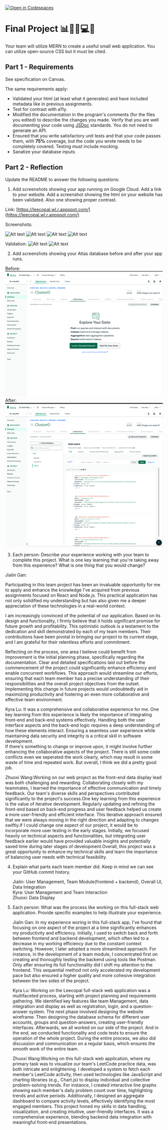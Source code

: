 [![Open in Codespaces](https://classroom.github.com/assets/launch-codespace-7f7980b617ed060a017424585567c406b6ee15c891e84e1186181d67ecf80aa0.svg)](https://classroom.github.com/open-in-codespaces?assignment_repo_id=13146286)
# Final Project 📊👨‍💼💻💬

Your team will utilize MERN to create a useful small web application. You can utilize open-source CSS but it must be cited.

## Part 1 - Requirements

See specification on Canvas.

The same requirements apply:

* Validated your html (at least what it generates) and have included metadata like in previous assignments.
* Test for contrast with a11y.
* Modified the documentation in the program's comments (for the files you edited) to describe the changes you made. Verify that you are well documenting your code using [JSDoc](https://www.npmjs.com/package/jsdoc) standards. You do not need to generate an API.
* Ensured that you write satisfactory unit tests and that your code passes them, with **75%** coverage, but the code you wrote needs to be completely covered. Testing must include mocking.
* Sanatize your database inputs

## Part 2 - Reflection

Update the README to answer the following questions:

 1. Add screenshots showing your app running on Google Cloud. Add a link to your website. Add a screenshot showing the html on your website has been validated. Also one showing proper contrast.

 Link: [https://leecopal.wl.r.appspot.com/](https://leecopal.wl.r.appspot.com/)

 Screenshots:

 ![Alt text](<screenshots/Screenshot 2023-12-11 at 10.32.49 PM.png>)
 ![Alt text](<screenshots/Screenshot 2023-12-11 at 10.32.55 PM.png>)
 ![Alt text](<screenshots/Screenshot 2023-12-11 at 10.34.36 PM.png>)
![Alt text](<screenshots/Screenshot 2023-12-11 at 10.33.05 PM.png>)

Validation:
![Alt text](<screenshots/Screenshot 2023-12-11 at 10.41.53 PM.png>)
![Alt text](<screenshots/Screenshot 2023-12-11 at 10.42.55 PM.png>)
    
 2. Add screenshots showing your Atlas database before and after your app runs.

 Before:
 ![Alt text](screenshots/before.png)
 After:
 ![Alt text](screenshots/after.png)

 3. Each person: Describe your experience working with your team to complete this project. What is one key learning that you're taking away from this experience? What is one thing that you would change?<br>

  Jialin Gan: 

  Participating in this team project has been an invaluable opportunity for me to apply and enhance the knowledge I've acquired from previous assignments focused on React and Node.js. This practical application has not only solidified my understanding but has also given me a deeper appreciation of these technologies in a real-world context.

  I am increasingly convinced of the potential of our application. Based on its design and functionality, I firmly believe that it holds significant promise for future growth and profitability. This optimistic outlook is a testament to the dedication and skill demonstrated by each of my team members. Their contributions have been pivotal in bringing our project to its current stage, and I am grateful for their relentless efforts and commitment.

  Reflecting on the process, one area I believe could benefit from improvement is the initial planning phase, specifically regarding the documentation. Clear and detailed specifications laid out before the commencement of the project could significantly enhance efficiency and enable concurrent workflows. This approach would streamline our efforts, ensuring that each team member has a precise understanding of their responsibilities and the overall project objectives from the outset. Implementing this change in future projects would undoubtedly aid in maximizing productivity and fostering an even more collaborative and effective team environment.

  Kyra Lu: It was a comprehensive and collaborative experience for me. One key learning from this experience is likely the importance of integrating front-end and back-end systems effectively. Handling both the user interface aspects and the back-end logic requires a deep understanding of how these elements interact. Ensuring a seamless user experience while maintaining data security and integrity is a critical skill in software development. <br>If there's something to change or improve upon, it might involve further enhancing the collaborative aspects of the project. There is still some code conflicts even we seperated the work clearly, which may result in some waste of time and repeated work. But overall, I think we did a pretty good job.

  Zhuoxi Wang:Working on our web project as the front-end data display lead was both challenging and rewarding. Collaborating closely with my teammates, I learned the importance of effective communication and timely feedback. Our team's diverse skills and perspectives contributed significantly to the project's success.One key learning from this experience is the value of iterative development. Regularly updating and refining the front-end based on back-end progress and user feedback helped us create a more user-friendly and efficient interface. This iterative approach ensured that we were always moving in the right direction and adapting to changes swiftly.If I could change one aspect of our project, it would be to incorporate more user testing in the early stages. Initially, we focused heavily on technical aspects and functionalities, but integrating user feedback earlier would have provided valuable insights and potentially saved time during later stages of development.Overall, this project was a great opportunity to enhance my technical skills and learn the importance of balancing user needs with technical feasibility.

 4. Explain what parts each team member did. Keep in mind we can see your GitHub commit history.<br>

    Jialin: User Management, Team Module(frontend + backend), Overall UI, Data Integration<br>
    Kyra: User Management and Team Interaction<br>
    Zhuoxi: Data Display

7. Each person: What was the process like working on this full-stack web application. Provide specific examples to help illustrate your experience.<br>

   Jialin Gan: In my experience woring in this full-stack app, I've found that focusing on one aspect of the project at a time significantly enhances my productivity and efficiency. Initially, I used to switch back and forth between frontend and backend development, which often led to a decrease in my working efficiency due to the constant context switching. However, I later adopted a more streamlined approach. For instance, in the development of a team module, I concentrated first on creating and thoroughly testing the backend using tools like Postman. Only after ensuring its full functionality did I shift my attention to the frontend. This sequential method not only accelerated my development pace but also ensured a higher quality and more cohesive integration between the two sides of the project.

   Kyra Lu: Working on the Leecopal full-stack web application was a multifaceted process, starting with project planning and requirements gathering. We identified key features like team Management, data integration and display as well as registration, login, and a question-answer system. The next phase involved designing the website wireframe. Then designing the database schema for different user accounts, groups and question-answers, creating user-friendly interfaces. Afterwards, we all worked on our side of the project. And in the end, we conducted functionality and  code tests to ensure the operation of the whole project. During the entire process, we also did discussion and communication on a regular basis, which ensures the smooth work of the entire team.

   Zhuoxi Wang:Working on this full-stack web application, where my primary task was to visualize our team's LeetCode practice data, was both intricate and enlightening. I developed a system to fetch each member's LeetCode activity, then used technologies like JavaScript and charting libraries (e.g., Chart.js) to display individual and collective problem-solving trends. For instance, I created interactive line graphs showing each member's daily problem count over time, highlighting trends and active periods. Additionally, I designed an aggregate dashboard to compare activity levels, effectively identifying the most engaged members. This project honed my skills in data handling, visualization, and creating intuitive, user-friendly interfaces. It was a comprehensive experience, blending backend data integration with meaningful front-end presentations.
